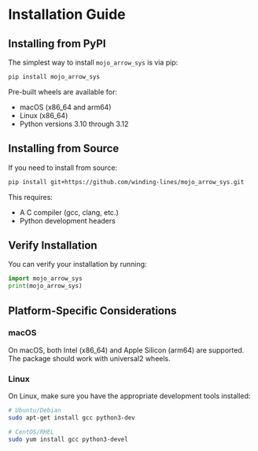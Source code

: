 # Installation Guide

## Installing from PyPI

The simplest way to install `mojo_arrow_sys` is via pip:

```bash
pip install mojo_arrow_sys
```

Pre-built wheels are available for:
- macOS (x86_64 and arm64)
- Linux (x86_64)
- Python versions 3.10 through 3.12

## Installing from Source

If you need to install from source:

```bash
pip install git+https://github.com/winding-lines/mojo_arrow_sys.git
```

This requires:
- A C compiler (gcc, clang, etc.)
- Python development headers

## Verify Installation

You can verify your installation by running:

```python
import mojo_arrow_sys
print(mojo_arrow_sys)
```

## Platform-Specific Considerations

### macOS

On macOS, both Intel (x86_64) and Apple Silicon (arm64) are supported. The package should work with universal2 wheels.

### Linux

On Linux, make sure you have the appropriate development tools installed:

```bash
# Ubuntu/Debian
sudo apt-get install gcc python3-dev

# CentOS/RHEL
sudo yum install gcc python3-devel
```
